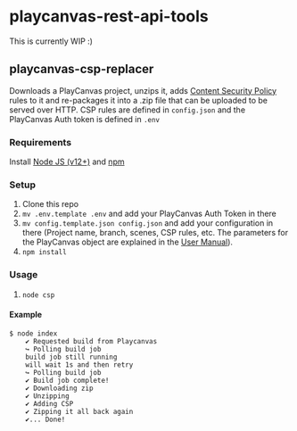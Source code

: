 # playcanvas-rest-api-tools

This is currently WIP :)


## playcanvas-csp-replacer
Downloads a PlayCanvas project, unzips it, adds [Content Security Policy](https://developer.mozilla.org/en-US/docs/Web/HTTP/Headers/Content-Security-Policy) rules to it and re-packages it into a .zip file that can be uploaded to be served over HTTP.
CSP rules are defined in `config.json` and the PlayCanvas Auth token is defined in `.env`

### Requirements
Install [Node JS (v12+)](https://nodejs.org/en/download/) and [npm](https://www.npmjs.com/get-npm)

### Setup
1. Clone this repo
2. `mv .env.template .env` and add your PlayCanvas Auth Token in there
3. `mv config.template.json config.json` and add your configuration in there (Project name, branch, scenes, CSP rules, etc. The parameters for the PlayCanvas object are explained in the [User Manual](https://developer.playcanvas.com/en/user-manual/api/app-download/)).
4. `npm install`

### Usage
1. `node csp`

#### Example
```
$ node index
    ✔️ Requested build from Playcanvas
    ↪️ Polling build job
    build job still running
    will wait 1s and then retry
    ↪️ Polling build job
    ✔️ Build job complete!
    ✔ Downloading zip
    ✔️ Unzipping
    ✔️ Adding CSP
    ✔️ Zipping it all back again
    ✔️... Done!
```